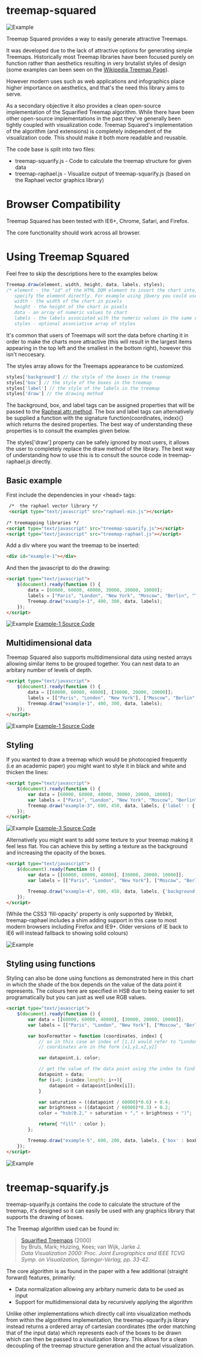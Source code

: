 treemap-squared
===============

![Example](examples/example.png)


Treemap Squared provides a way to easily generate attractive Treemaps.

It was developed due to the lack of attractive options for generating simple Treemaps. Historically most Treemap libraries have been focused purely on function rather than aesthetics resulting in very brutalist styles of design (some examples can been seen on the [Wikipedia Treemap Page](http://en.wikipedia.org/wiki/Treemapping)). 

However modern uses such as web applications and infographics place higher importance on aesthetics, and that's the need this library aims to serve.

As a secondary objective it also provides a clean open-source implementation of the Squarified Treemap algorithm. While there have been other open-source implementations in the past they've generally been tightly coupled with visualization code. Treemap Squared's implementation of the algorithm (and extensions) is completely independent of the visualization code. This should make it both more readable and reusable.

The code base is split into two files:

* treemap-squarify.js  -  Code to calculate the treemap structure for given data
* treemap-raphael.js - Visualize output of treemap-squarify.js (based on the Raphael vector graphics library)



Browser Compatibility
=========================

Treemap Squared has been tested with IE6+, Chrome, Safari, and Firefox.

The core functionality should work across all browser.


Using Treemap Squared
=========================

Feel free to skip the descriptions here to the examples below.

```javascript   
Treemap.draw(element, width, height, data, labels, styles);
/* element - the "id" of the HTML DOM element to insert the chart into, alternatively you can
   specify the element directly. For example using jQuery you could use $("#myId")[0].
   width - the width of the chart in pixels
   height - the height of the chart in pixels
   data - an array of numeric values to chart 
   labels - the labels associated with the numeric values in the same order as the data array
   styles - optional associative array of styles
```

It's common that users of Treemaps will sort the data before charting it in order to make the charts more attractive (this will result in the largest items appearing in the top left and the smallest in the bottom right), however this isn't neccesary.

The styles array allows for the Treemaps appearance to be customized.

```javascript   
styles['background'] // the style of the boxes in the treemap
styles['box'] // the style of the boxes in the treemap
styles['label'] // the style of the labels in the treemap
styles['draw'] // the drawing method
```   

The background, box, and label tags can be assigned properties that will be passed to the [Rapheal attr method](http://raphaeljs.com/reference.html#Element.attr). The box and label tags can alternatively be supplied a function with the signature function(coordinates, index){} which returns the desired properties. The best way of understanding these properties is to consult the examples given below.

The styles['draw'] property can be safely ignored by most users, it allows the user to completely replace the draw method of the library. The best way of understanding how to use this is to consult the source code in treemap-raphael.js directly.

Basic example
-------------

First include the dependencies in your &lt;head&gt; tags:

```html   
 /*  the raphael vector library */
 <script type="text/javascript" src="raphael-min.js"></script>
    
/* treemapping libraries */
<script type="text/javascript" src="treemap-squarify.js"></script>
<script type="text/javascript" src="treemap-raphael.js"></script>
```

Add a div where you want the treemap to be inserted:

```html   
<div id="example-1"></div>
```

And then the javascript to do the drawing:

```html   
<script type="text/javascript">
    $(document).ready(function () {
        data = [60000, 60000, 40000, 30000, 20000, 10000];
        labels = ["Paris", "London", "New York", "Moscow", "Berlin", "Tokyo"];
        Treemap.draw("example-1", 400, 300, data, labels);
    });
</script>
```

![Example](examples/example-1.png)
[Example-1 Source Code](examples/example-1.html)

Multidimensional data
---------------------

Treemap Squared also supports multidimensional data using nested arrays allowing similar items to be grouped together. You can nest data to an arbitary number of levels of depth.

```html   
<script type="text/javascript">
    $(document).ready(function () {
        data = [[60000, 60000, 40000], [30000, 20000, 10000]];
        labels = [["Paris", "London", "New York"], ["Moscow", "Berlin", "Tokyo"]];
        Treemap.draw("example-1", 400, 300, data, labels);
    });
</script>
```
![Example](examples/example-2.png)
[Example-1 Source Code](examples/example-2.html)

Styling
-------

If you wanted to draw a treemap which would be photocopied frequently (i.e an academic paper) you might want to style it in black and white and thicken the lines:

```html   
<script type="text/javascript">
    $(document).ready(function () {
        var data = [60000, 60000, 40000, 30000, 20000, 10000];
        var labels = ["Paris", "London", "New York", "Moscow", "Berlin", "Tokyo"];
        Treemap.draw("example-3", 600, 450, data, labels, {'label' : {'fill' : 'black'}, 'box' : { 'fill' : 'white', 'stroke' : 'black', 'stroke-width' : '3px'}});
    });
</script>
```

![Example](examples/example-3.png)
[Example-3 Source Code](examples/example-3.html)

Alternatively you might want to add some texture to your treemap making it feel less flat. You can achieve this by setting a texture as the background and increasing the opacity of the boxes.

```html   
<script type="text/javascript">
    $(document).ready(function () {
        var data = [[60000, 60000, 40000], [30000, 20000, 10000]];
        var labels = [["Paris", "London", "New York"], ["Moscow", "Berlin", "Tokyo"]];  

        Treemap.draw("example-4", 600, 450, data, labels, {'background' : {'fill': 'url("marble.jpg")'}, 'box' : {'fill-opacity' : "0.7"}});
    });
</script>
```
(While the CSS3 'fill-opacity' property is only supported by Webkit, treemap-raphael includes a shim adding support in this case to most modern browsers including Firefox and IE9+. Older versions of IE back to IE6 will instead fallback to showing solid colours)

![Example](examples/example-4.png)

Styling using functions
-----------------------

Styling can also be done using functions as demonstrated here in this chart in which the shade of the box depends on the value of the data point it represents. The colours here are specified in HSB due to being easier to set programatically but you can just as well use RGB values.

```html   
<script type="text/javascript">
    $(document).ready(function () {
        var data = [[60000, 60000, 40000], [30000, 20000, 10000]];
        var labels = [["Paris", "London", "New York"], ["Moscow", "Berlin", "Tokyo"]]; 

        var boxFormatter = function (coordinates, index) {
        	// so in this case an index of [1,1] would refer to "London" and [2,1] to "Berlin"
        	// coordinates are in the form [x1,y1,x2,y2]

            var datapoint,i, color;

            // get the value of the data point using the index to find it         
            datapoint = data;
            for (i=0; i<index.length; i++){
                datapoint = datapoint[index[i]];
            }  

            var saturation = ((datapoint / 60000)*0.6) + 0.4;
            var brightness = ((datapoint / 60000)*0.3) + 0.2;
            color = "hsb(0.2," + saturation + "," + brightness + ")";

            return{ "fill" : color };
        };

        Treemap.draw("example-5", 600, 200, data, labels, {'box' : boxFormatter});
    });
</script>
```

![Example](examples/example-5.png)

treemap-squarify.js
====================

treemap-squarify.js contains the code to calculate the structure of the treemap, it's designed so it can easily be used with any graphics library that supports the drawing of boxes.

The Treemap algorithm used can be found in:

> [Squarified Treemaps](http://www.win.tue.nl/~vanwijk/stm.pdf) (2000)  
> by Bruls, Mark; Huizing, Kees; van Wijk, Jarke J.  
> *Data Visualization 2000: Proc. Joint Eurographics and IEEE TCVG Symp. on Visualization, Springer-Verlag, pp. 33-42.*

The core algorithm is as found in the paper with a few additional (straight forward) features, primarily:

* Data normalization allowing any arbitary numeric data to be used as input
* Support for multidimensional data by recursively applying the algorithm

Unlike other implementations which directly call into visualization methods from within the algorithms implementation, the treemap-squarify.js library instead returns a ordered array of cartesian coordinates (the order matching that of the input data) which represents each of the boxes to be drawn which can then be passed to a visulization library. This allows for a clean decoupling of the treemap structure generation and the actual visualization.

